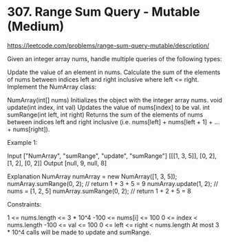 # 307. Range Sum Query - Mutable (Medium)

https://leetcode.com/problems/range-sum-query-mutable/description/

Given an integer array nums, handle multiple queries of the following types:

Update the value of an element in nums.
Calculate the sum of the elements of nums between indices left and right inclusive where left <= right.
Implement the NumArray class:

NumArray(int[] nums) Initializes the object with the integer array nums.
void update(int index, int val) Updates the value of nums[index] to be val.
int sumRange(int left, int right) Returns the sum of the elements of nums between indices left and right inclusive (i.e. nums[left] + nums[left + 1] + ... + nums[right]).

Example 1:

Input
["NumArray", "sumRange", "update", "sumRange"]
[[[1, 3, 5]], [0, 2], [1, 2], [0, 2]]
Output
[null, 9, null, 8]

Explanation
NumArray numArray = new NumArray([1, 3, 5]);
numArray.sumRange(0, 2); // return 1 + 3 + 5 = 9
numArray.update(1, 2);   // nums = [1, 2, 5]
numArray.sumRange(0, 2); // return 1 + 2 + 5 = 8

Constraints:

1 <= nums.length <= 3 * 10^4
-100 <= nums[i] <= 100
0 <= index < nums.length
-100 <= val <= 100
0 <= left <= right < nums.length
At most 3 * 10^4 calls will be made to update and sumRange.
